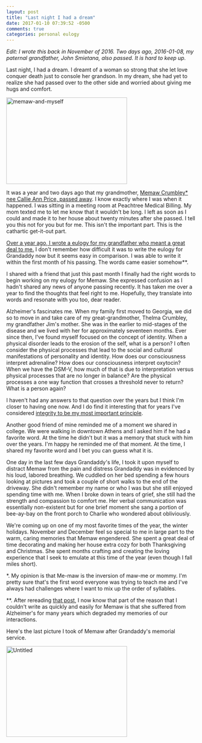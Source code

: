 ```yaml
---
layout: post
title: "Last night I had a dream"
date: 2017-01-10 07:39:52 -0500
comments: true
categories: personal eulogy
---
```


_Edit: I wrote this back in November of 2016. Two days ago, 2016-01-08, my paternal grandfather, John Smietana, also passed. It is hard to keep up._

Last night, I had a dream. I dreamt of a woman so strong that she let love conquer death just to console her grandson. In my dream, she had yet to realize she had passed over to the other side and worried about giving me hugs and comfort.

<a data-flickr-embed="true"  href="https://www.flickr.com/photos/67828440@N05/31386343584/in/dateposted-public/" title="memaw-and-myself"><img src="https://c1.staticflickr.com/1/683/31386343584_0e66f5e7c9_n.jpg" width="320" height="229" alt="memaw-and-myself"></a><script async src="//embedr.flickr.com/assets/client-code.js" charset="utf-8"></script>

<!-- more -->

It was a year and two days ago that my grandmother, [Memaw Crumbley* nee Callie Ann Price, passed away](http://www.legacy.com/obituaries/onlineathens/obituary.aspx?pid=176638501). I know exactly where I was when it happened. I was sitting in a meeting room at Peachtree Medical Billing. My mom texted me to let me know that it wouldn't be long. I left as soon as I could and made it to her house about twenty minutes after she passed. I tell you this not for you but for me. This isn't the important part. This is the cathartic get-it-out part.

[Over a year ago, I wrote a eulogy for my grandfather who meant a great deal to me.](http://blog.jonathanrwallace.com/blog/2015/09/11/my-first-eulogy/) I don't remember how difficult it was to write the eulogy for Grandaddy now but it seems easy in comparison. I was able to write it within the first month of his passing. The words came easier somehow**.

I shared with a friend that just this past month I finally had the right words to begin working on my eulogy for Memaw. She expressed confusion as I hadn't shared any news of anyone passing recently. It has taken me over a year to find the thoughts that feel right to me. Hopefully, they translate into words and resonate with you too, dear reader.

Alzheimer's fascinates me. When my family first moved to Georgia, we did so to move in and take care of my great-grandmother, Thelma Crumbley, my grandfather Jim's mother. She was in the earlier to mid-stages of the disease and we lived with her for approximately seventeen months. Ever since then, I've found myself focused on the concept of identity. When a physical disorder leads to the erosion of the self, what is a person? I often consider the physical processes that lead to the social and cultural manifestations of personality and identity.  How does our consciousness interpret adrenaline? How does our consciousness interpret oxytocin? When we have the DSM-V, how much of that is due to interpretation versus physical processes that are no longer in balance? Are the physical processes a one way function that crosses a threshold never to return?  What is a person again?

I haven't had any answers to that question over the years but I think I'm closer to having one now. And I do find it interesting that for years I've considered [integrity to be my most important principle](http://blog.jonathanrwallace.com/blog/2016/11/13/resonating-principles/).

Another good friend of mine reminded me of a moment we shared in college. We were walking in downtown Athens and I asked him if he had a favorite word. At the time he didn't but it was a memory that stuck with him over the years. I'm happy he reminded me of that moment.  At the time, I shared my favorite word and I bet you can guess what it is.

One day in the last few days Grandaddy's life, I took it upon myself to distract Memaw from the pain and distress Grandaddy was in evidenced by his loud, labored breathing. We cuddled on her bed spending a few hours looking at pictures and took a couple of short walks to the end of the driveway. She didn't remember my name or who I was but she still enjoyed spending time with me. When I broke down in tears of grief, she still had the strength and compassion to comfort me. Her verbal communication was essentially non-existent but for one brief moment she sang a portion of bee-ay-bay on the front porch to Charlie who wondered about obliviously.

We're coming up on one of my most favorite times of the year, the winter holidays. November and December feel so special to me in large part to the warm, caring memories that Memaw engendered. She spent a great deal of time decorating and making her house extra cozy for both Thanksgiving and Christmas.  She spent months crafting and creating the loving experience that I seek to emulate at this time of the year (even though I fall miles short).

*. My opinion is that Me-maw is the inversion of maw-me or mommy. I'm pretty sure that's the first word everyone was trying to teach me and I've always had challenges where I want to mix up the order of syllables.

**. After rereading [that post](http://blog.jonathanrwallace.com/blog/2015/09/11/my-first-eulogy/), I now know that part of the reason that I couldn't write as quickly and easily for Memaw is that she suffered from Alzheimer's for many years which degraded my memories of our interactions.

Here's the last picture I took of Memaw after Grandaddy's memorial service.

<a data-flickr-embed="true"  href="https://www.flickr.com/photos/67828440@N05/21314719794/in/datetaken/" title="Untitled"><img src="https://c3.staticflickr.com/6/5669/21314719794_27e5db7be5_n.jpg" width="320" height="240" alt="Untitled"></a><script async src="//embedr.flickr.com/assets/client-code.js" charset="utf-8"></script>
